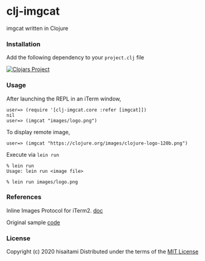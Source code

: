 # clj-imgcat

imgcat written in Clojure

### Installation

Add the following dependency to your `project.clj` file

[![Clojars Project](https://clojars.org/clj-imgcat/latest-version.svg)](https://clojars.org/clj-imgcat)

### Usage

After launching the REPL in an iTerm window,

```
user=> (require '[clj-imgcat.core :refer [imgcat]])
nil
user=> (imgcat "images/logo.png")
```
To display remote image,

```
user=> (imgcat "https://clojure.org/images/clojure-logo-120b.png")
```

Execute via `lein run`

```
% lein run
Usage: lein run <image file>

% lein run images/logo.png
```

### References

Inline Images Protocol for iTerm2. [doc](https://www.iterm2.com/documentation-images.html)

Original sample [code](https://iterm2.com/utilities/imgcat)

### License

Copyright (c) 2020 hisaitami
Distributed under the terms of the [MIT License](LICENSE)

